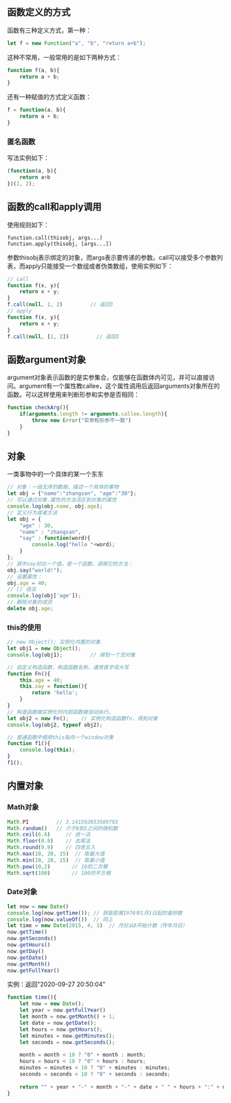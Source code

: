 ## 函数定义的方式

函数有三种定义方式，第一种：

```javascript
let f = new Function("a", "b", "return a+b");
```

这种不常用，一般常用的是如下两种方式：

```javascript
function f(a, b){
    return a + b;
}
```

还有一种赋值的方式定义函数：

```javascript
f = function(a, b){
    return a + b;
}
```

### 匿名函数

写法实例如下：

```javascript
(function(a, b){
    return a+b
})(1, 2);
```

## 函数的call和apply调用

使用规则如下：

```
function.call(thisobj, args...)
function.apply(thisobj, [args...])
```

参数thisobj表示绑定的对象，而args表示要传递的参数。call可以接受多个参数列表，而apply只能接受一个数组或者伪类数组，使用实例如下：

```javascript
// call
function f(x, y){
    return x + y;
}
f.call(null, 1, 2)         // 返回3
// apply
function f(x, y){
    return x + y;
}
f.call(null, [1, 2])         // 返回3
```

## 函数argument对象

argument对象表示函数的是实参集合，仅能够在函数体内可见，并可以直接访问。argument有一个属性教callee，这个属性调用后返回arguments对象所在的函数。可以这样使用来判断形参和实参是否相同：

```javascript
function checkArg(){
    if(arguments.length != arguments.callee.length){
        throw new Error("实参和形参不一致")
    }
}
```

## 对象

一类事物中的一个具体的某一个东东

```javascript
// 对象：一组无序的数据，描述一个具体的事物
let obj = {"name":"zhangsan", "age":"30"};
// 可以通过对象.属性的方法活区到对象的属性
console.log(obj.name, obj.age);
// 定义行为或者方法
let obj = {
    "age" : 30,
    "name" : "zhangsan",
    "say" : function(word){
        console.log("hello "+word);
    }
};
// 其中say对应一个值，是一个函数，调用它的方法：
obj.say("world!");
// 设置属性：
obj.age = 40;
// [] 语法
console.log(obj['age']);
// 删除对象的成员
delete obj.age;
```

### this的使用

```javascript
// new Object(); 实例化内置的对象
let obj1 = new Object();
console.log(obj1);         // 得到一个空对象

// 自定义构造函数，构造函数名称，通常首字母大写
function Fn(){
    this.age = 40;
    this.say = function(){
        return 'hello';
    }
}
// 构造函数被实例化时内部函数被自动执行。
let obj2 = new Fn();    // 实例化构造函数fn，得到对象
console.log(obj2, typeof obj2);

// 普通函数中使用this指向一个window对象
function f1(){
    console.log(this);
}
f1();
```

## 内置对象

### Math对象

```javascript
Math.PI         // 3.141592653589793
Math.random()   // 介于0到1之间的随机数
Math.ceil(6.6)     // 进一法
Math.floor(8.8)    // 去尾法
Math.round(9.9)    // 四舍五入
Math.max(10, 20, 15)  // 取最大值
Math.min(10, 20, 15)  // 取最小值
Math.pow(10,2)       // 10的二次幂
Math.sqrt(100)       // 100的平方根
```

### Date对象

```javascript
let now = new Date()
console.log(now.getTime()); // 获取距离1970年1月1日起的毫秒数
console.log(now.valueOf())  // 同上
let time = new Date(2015, 4, 1)  // 月份从0开始计数（传年月日）
now.getTime()
now.getSeconds()
now.getHours()
now.getDay()
now.getDate()
now.getMonth()
now.getFullYear()
```

实例：返回"2020-09-27 20:50:04"

```javascript
function time(){
    let now = new Date();
    let year = now.getFullYear()
    let month = now.getMonth() + 1;
    let date = now.getDate();
    let hours = now.getHours();
    let minutes = now.getMinutes();
    let seconds = now.getSeconds();
    
    month = month < 10 ? "0" + month : month;
    hours = hours < 10 ? "0" + hours : hours;
    minutes = minutes < 10 ? "0" + minutes : minutes;
    seconds = seconds < 10 ? "0" + seconds : seconds;
    
    return "" + year + "-" + month + "-" + date + " " + hours + ":" + minutes + ":" + seconds;
}
```

